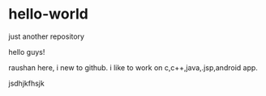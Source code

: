 # hello-world
just another repository

hello guys!

raushan here, i new to github. i like to work on c,c++,java,.jsp,android app.

jsdhjkfhsjk
